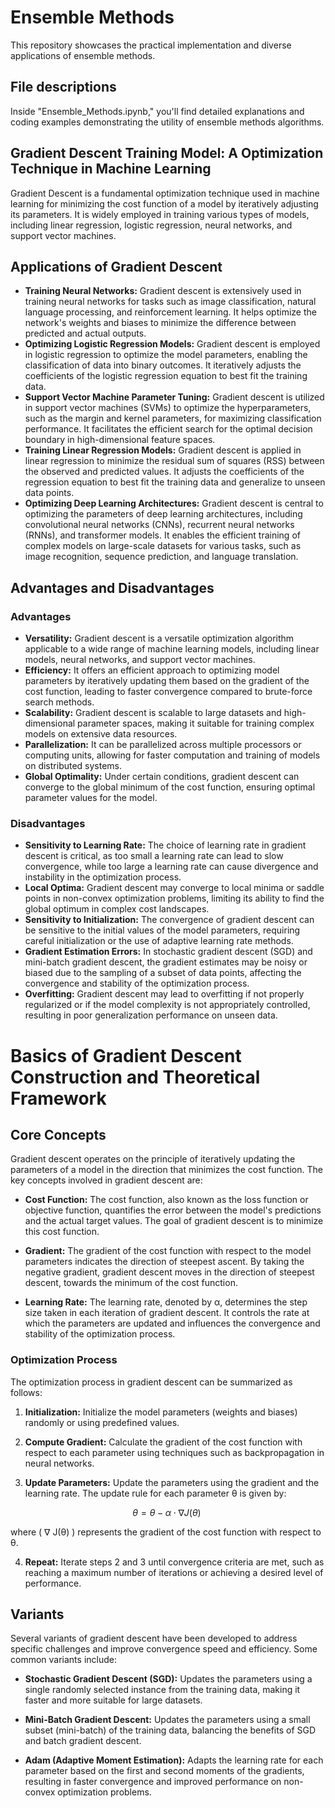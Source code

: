 # Ensemble Methods

This repository showcases the practical implementation and diverse applications of ensemble methods.

## File descriptions
Inside "Ensemble_Methods.ipynb," you'll find detailed explanations and coding examples demonstrating the utility of ensemble methods algorithms.

## Gradient Descent Training Model: A Optimization Technique in Machine Learning

Gradient Descent is a fundamental optimization technique used in machine learning for minimizing the cost function of a model by iteratively adjusting its parameters. It is widely employed in training various types of models, including linear regression, logistic regression, neural networks, and support vector machines.

## Applications of Gradient Descent

- **Training Neural Networks:** Gradient descent is extensively used in training neural networks for tasks such as image classification, natural language processing, and reinforcement learning. It helps optimize the network's weights and biases to minimize the difference between predicted and actual outputs.
- **Optimizing Logistic Regression Models:** Gradient descent is employed in logistic regression to optimize the model parameters, enabling the classification of data into binary outcomes. It iteratively adjusts the coefficients of the logistic regression equation to best fit the training data.
- **Support Vector Machine Parameter Tuning:** Gradient descent is utilized in support vector machines (SVMs) to optimize the hyperparameters, such as the margin and kernel parameters, for maximizing classification performance. It facilitates the efficient search for the optimal decision boundary in high-dimensional feature spaces.
- **Training Linear Regression Models:** Gradient descent is applied in linear regression to minimize the residual sum of squares (RSS) between the observed and predicted values. It adjusts the coefficients of the regression equation to best fit the training data and generalize to unseen data points.
- **Optimizing Deep Learning Architectures:** Gradient descent is central to optimizing the parameters of deep learning architectures, including convolutional neural networks (CNNs), recurrent neural networks (RNNs), and transformer models. It enables the efficient training of complex models on large-scale datasets for various tasks, such as image recognition, sequence prediction, and language translation.


## Advantages and Disadvantages

### Advantages

- **Versatility:** Gradient descent is a versatile optimization algorithm applicable to a wide range of machine learning models, including linear models, neural networks, and support vector machines.
- **Efficiency:** It offers an efficient approach to optimizing model parameters by iteratively updating them based on the gradient of the cost function, leading to faster convergence compared to brute-force search methods.
- **Scalability:** Gradient descent is scalable to large datasets and high-dimensional parameter spaces, making it suitable for training complex models on extensive data resources.
- **Parallelization:** It can be parallelized across multiple processors or computing units, allowing for faster computation and training of models on distributed systems.
- **Global Optimality:** Under certain conditions, gradient descent can converge to the global minimum of the cost function, ensuring optimal parameter values for the model.

### Disadvantages

- **Sensitivity to Learning Rate:** The choice of learning rate in gradient descent is critical, as too small a learning rate can lead to slow convergence, while too large a learning rate can cause divergence and instability in the optimization process.
- **Local Optima:** Gradient descent may converge to local minima or saddle points in non-convex optimization problems, limiting its ability to find the global optimum in complex cost landscapes.
- **Sensitivity to Initialization:** The convergence of gradient descent can be sensitive to the initial values of the model parameters, requiring careful initialization or the use of adaptive learning rate methods.
- **Gradient Estimation Errors:** In stochastic gradient descent (SGD) and mini-batch gradient descent, the gradient estimates may be noisy or biased due to the sampling of a subset of data points, affecting the convergence and stability of the optimization process.
- **Overfitting:** Gradient descent may lead to overfitting if not properly regularized or if the model complexity is not appropriately controlled, resulting in poor generalization performance on unseen data.


# Basics of Gradient Descent Construction and Theoretical Framework

## Core Concepts

Gradient descent operates on the principle of iteratively updating the parameters of a model in the direction that minimizes the cost function. The key concepts involved in gradient descent are:

- **Cost Function:** The cost function, also known as the loss function or objective function, quantifies the error between the model's predictions and the actual target values. The goal of gradient descent is to minimize this cost function.

- **Gradient:** The gradient of the cost function with respect to the model parameters indicates the direction of steepest ascent. By taking the negative gradient, gradient descent moves in the direction of steepest descent, towards the minimum of the cost function.

- **Learning Rate:** The learning rate, denoted by &alpha;, determines the step size taken in each iteration of gradient descent. It controls the rate at which the parameters are updated and influences the convergence and stability of the optimization process.

### Optimization Process

The optimization process in gradient descent can be summarized as follows:

1. **Initialization:** Initialize the model parameters (weights and biases) randomly or using predefined values.

2. **Compute Gradient:** Calculate the gradient of the cost function with respect to each parameter using techniques such as backpropagation in neural networks.

3. **Update Parameters:** Update the parameters using the gradient and the learning rate. The update rule for each parameter &theta; is given by:

$$
\theta = \theta - \alpha \cdot \nabla J(\theta) \
$$

   where \( &nabla; J(&theta;) \) represents the gradient of the cost function with respect to &theta;.

4. **Repeat:** Iterate steps 2 and 3 until convergence criteria are met, such as reaching a maximum number of iterations or achieving a desired level of performance.

## Variants

Several variants of gradient descent have been developed to address specific challenges and improve convergence speed and efficiency. Some common variants include:

- **Stochastic Gradient Descent (SGD):** Updates the parameters using a single randomly selected instance from the training data, making it faster and more suitable for large datasets.

- **Mini-Batch Gradient Descent:** Updates the parameters using a small subset (mini-batch) of the training data, balancing the benefits of SGD and batch gradient descent.

- **Adam (Adaptive Moment Estimation):** Adapts the learning rate for each parameter based on the first and second moments of the gradients, resulting in faster convergence and improved performance on non-convex optimization problems.


